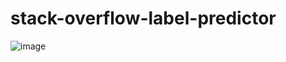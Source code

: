 # stack-overflow-label-predictor

![image](https://github.com/Rishabh672003/stack-overflow-label-predictor/assets/53911515/bdbcc205-372f-430a-9657-383b166f33f0)
